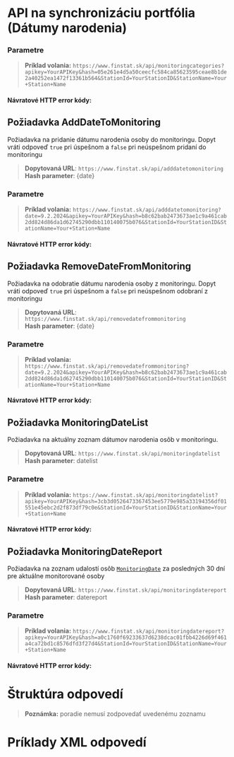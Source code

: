 # API na synchronizáciu portfólia (Dátumy narodenia)

[](monitoring-categories.md ':include')

### Parametre
[](../../../common/parameters/parameters-sk.md ':include')

> **Príklad volania:** ```https://www.finstat.sk/api/monitoringcategories?apikey=YourAPIKey&hash=05e261e4d5a50ceecfc584ca85623595ceae8b1de2a40252ea1472f13361b564&StationId=YourStationID&StationName=Your+Station+Name```

#### Návratové HTTP error kódy:
[](../../../common/http/errorcodes-sk.md ':include')

## Požiadavka AddDateToMonitoring
Požiadavka na pridanie dátumu narodenia osoby do monitoringu.
Dopyt vráti odpoveď `true` pri úspešnom a `false`  pri neúspešnom pridaní do monitoringu

> **Dopytovaná URL**: ```https://www.finstat.sk/api/adddatetomonitoring```<br />
> **Hash parameter**: {date}

### Parametre
[](../../../common/parameters/monitoring-addremove-date-sk.md ':include')

[](../../../common/parameters/parameters-sk.md ':include')

> **Príklad volania:** ```https://www.finstat.sk/api/adddatetomonitoring?date=9.2.2024&apikey=YourAPIKey&hash=b8c62bab2473673ae1c9a461cab2dd824d86da1d62745290dbb110140075b076&StationId=YourStationID&StationName=Your+Station+Name```

#### Návratové HTTP error kódy:
[](../../../common/http/errorcodes-sk.md ':include')

## Požiadavka RemoveDateFromMonitoring
Požiadavka na odobratie dátumu narodenia osoby z monitoringu.
Dopyt vráti odpoveď `true` pri úspešnom a `false`  pri neúspešnom odobraní z monitoringu

> **Dopytovaná URL**: ```https://www.finstat.sk/api/removedatefrommonitoring```<br />
> **Hash parameter**: {date}

### Parametre
[](../../../common/parameters/monitoring-addremove-date-sk.md ':include')

[](../../../common/parameters/parameters-sk.md ':include')

> **Príklad volania:** ```https://www.finstat.sk/api/removedatefrommonitoring?date=9.2.2024&apikey=YourAPIKey&hash=b8c62bab2473673ae1c9a461cab2dd824d86da1d62745290dbb110140075b076&StationId=YourStationID&StationName=Your+Station+Name```

#### Návratové HTTP error kódy:
[](../../../common/http/errorcodes-sk.md ':include')

## Požiadavka MonitoringDateList
Požiadavka na aktuálny zoznam dátumov narodenia osôb v monitoringu.

> **Dopytovaná URL**: ```https://www.finstat.sk/api/monitoringdatelist```<br />
> **Hash parameter**: datelist

### Parametre
[](../../../common/parameters/monitoring-category-sk.md ':include')

[](../../../common/parameters/parameters-sk.md ':include')

> **Príklad volania:** ```https://www.finstat.sk/api/monitoringdatelist?apikey=YourAPIKey&hash=3cb3d0526473367453ee5779e985a33194356df01551e45ebc2d2f873df79c0e&StationId=YourStationID&StationName=Your+Station+Name```

#### Návratové HTTP error kódy:
[](../../../common/http/errorcodes-sk.md ':include')

## Požiadavka MonitoringDateReport
Požiadavka na zoznam udalostí osôb [`MonitoringDate`](#MonitoringDate) za posledných 30 dní pre aktuálne monitorované osoby

> **Dopytovaná URL**: ```https://www.finstat.sk/api/monitoringdatereport```<br />
> **Hash parameter**: datereport

### Parametre
[](../../../common/parameters/monitoring-category-sk.md ':include')

[](../../../common/parameters/parameters-sk.md ':include')

> **Príklad volania:** ```https://www.finstat.sk/api/monitoringdatereport?apikey=YourAPIKey&hash=a0c1760f69233637d6238dcac01fbb4226d69f461a4ca72bd1c8576dfd3f27d4&StationId=YourStationID&StationName=Your+Station+Name```

#### Návratové HTTP error kódy:
[](../../../common/http/errorcodes-sk.md ':include')

# Štruktúra odpovedí

[](../../../common/responses/monitoring-categories-sk.md ':include')

[](../../../common/responses/monitoring-date-sk.md ':include')

> **Poznámka:** poradie nemusí zodpovedať uvedenému zoznamu

# Príklady XML odpovedí

[](../../../common/examples/monitoring-categories.md ':include')

[](../../../common/examples/monitoring-datelist.md ':include')

[](../../../common/examples/monitoring-datereport.md ':include')